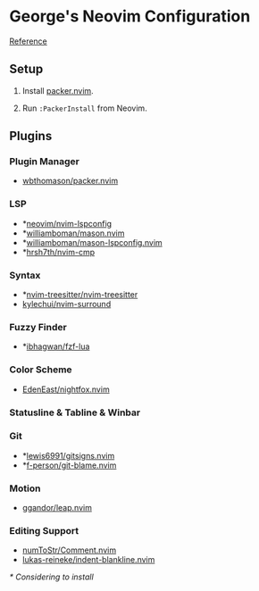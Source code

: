 # George's Neovim Configuration

[Reference](https://github.com/rockerBOO/awesome-neovim)

## Setup

1. Install [packer.nvim](https://github.com/wbthomason/packer.nvim).

2. Run `:PackerInstall` from Neovim.

## Plugins

### Plugin Manager

* [wbthomason/packer.nvim](https://github.com/wbthomason/packer.nvim)

### LSP

* \*[neovim/nvim-lspconfig](https://github.com/neovim/nvim-lspconfig)
* \*[williamboman/mason.nvim](https://github.com/williamboman/mason.nvim)
* \*[williamboman/mason-lspconfig.nvim](https://github.com/williamboman/mason-lspconfig.nvim)
* \*[hrsh7th/nvim-cmp](https://github.com/hrsh7th/nvim-cmp)

### Syntax

* \*[nvim-treesitter/nvim-treesitter](https://github.com/nvim-treesitter/nvim-treesitter)
* [kylechui/nvim-surround](https://github.com/kylechui/nvim-surround)

### Fuzzy Finder

* \*[ibhagwan/fzf-lua](https://github.com/ibhagwan/fzf-lua)

### Color Scheme

* [EdenEast/nightfox.nvim](https://github.com/EdenEast/nightfox.nvim)

### Statusline & Tabline & Winbar

### Git
* \*[lewis6991/gitsigns.nvim](https://github.com/lewis6991/gitsigns.nvim)
* \*[f-person/git-blame.nvim](https://github.com/f-person/git-blame.nvim)

### Motion
* [ggandor/leap.nvim](https://github.com/ggandor/leap.nvim)

### Editing Support
* [numToStr/Comment.nvim](https://github.com/numToStr/Comment.nvim)
* [lukas-reineke/indent-blankline.nvim](https://github.com/lukas-reineke/indent-blankline.nvim)

_\* Considering to install_
